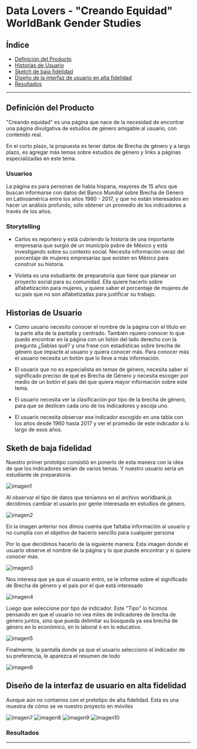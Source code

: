 # Data Lovers - "Creando Equidad" WorldBank Gender Studies

## Índice

- [Definición del Producto](#definición-del-producto)
- [Historias de Usuario](#historias-de-usuario)
- [Sketch de baja fidelidad](#sketch-de-baja-fidelidad)
- [Diseño de la interfaz de usuario en alta fidelidad](#diseño-de-la-interfaz-de-usuario-en-alta-fidelidad)
- [Resultados](#resultados)
---

## Definición del Producto

"Creando equidad" es una página que nace de la necesidad de encontrar una página divulgativa de estudios de género amigable al usuario, con contenido real. 

En el corto plazo, la propuesta es tener datos de Brecha de género y a largo plazo, es agregar más temas sobre estudios de género y links a páginas especializadas en este tema.


### Usuarios

La página es para personas de habla hispana, mayores de 15 años que buscan informarse con datos del Banco Mundial sobre Brecha de Género en Latinoamérica entre los años 1960 - 2017, y que no están interesados en hacer un análisis profundo, sólo obtener un promedio  de los indicadores a través de los años.

### Storytelling

- Carlos es reportero y está cubriendo la historia de una importante empresaria que surgió de un municipio pobre de México y está investigando sobre su contexto social. Necesita información veraz del porcentaje de mujeres empresarias que existen en México para construir su historia. 

- Violeta es una estudiante de preparatoria que tiene que planear un proyecto social para su comunidad. Ella quiere hacerlo sobre alfabetización para mujeres, y quiere saber el porcentaje de mujeres de su país que no son alfabetizadas para justificar su trabajo.

## Historias de Usuario

- Como usuario necesito conocer el nombre de la página con el título en la parte alta de la pantalla y centrado. También rquiero conocer lo que puedo encontrar en la página con un listón del lado derecho con la pregunta ¿Sabías qué? y una frase con estadísticas sobre brecha de género que impacte al usuario y quiera conocer más. Para conocer más el usuario necesita un botón que lo lleve a más información.

- El usuario que no es especialista en temas de género, necesita saber el significado preciso de qué es Brecha de Género  y necesita escoger por medio de un botón el país del que quiera mayor información sobre este tema.

- El usuario necesita ver la clasificación por tipo de la brecha de género, para que se deslicen cada uno de los indicadores y escoja uno.

- El usuario necesita observar ese indicador escogido en una tabla con los años desde 1960  hasta 2017 y ver el promedio de este indicador a lo largo de esos años.

## Sketh de baja fidelidad

Nuestro primer prototipo consistió en ponerlo de esta manera con la idea de que los indicadores serían de varios temas. Y nuestro usuario sería un estudiante de preparatoria.

![imagen1](https://github.com/jessigatma/GDL002-data-lovers/blob/master/images/sketchkar.png)

Al observar el tipo de datos que teníamos en el archivo worldbank.js decidimos cambiar el usuario por gente interesada en estudios de género. 

![imagen2](https://github.com/jessigatma/GDL002-data-lovers/blob/master/images/IMG_20190303_114858558.jpg)

En la imagen anterior nos dimos cuenta que faltaba información al usuario y no cumplía con el objetivo de hacerlo sencillo para cualquier persona

Por lo que decidimos hacerlo de la siguiente manera:
Esta imagen donde el usuario observe el nombre de la página y lo que puede encontrar y si quiere conocer más.

![imagen3](https://github.com/jessigatma/GDL002-data-lovers/blob/master/images/IMG_20190303_114921160.jpg)

Nos interesa que ya que el usuario entró, se le informe sobre el significado de Brecha de género y el país por el que está interesado

![imagen4](https://github.com/jessigatma/GDL002-data-lovers/blob/master/images/IMG_20190303_114926726.jpg)

Luego que seleccione por tipo de indicador. Este "Tipo" lo hicimos pensando en que el usuario no vea miles de indicadores de brecha de género juntos, sino que pueda delimitar su búsqueda ya sea brecha de género en lo económico, en lo laboral ó en lo educativo.

![imagen5](https://github.com/jessigatma/GDL002-data-lovers/blob/master/images/IMG_20190303_114930359.jpg)

Finalmente, la pantalla donde ya que el usuario seleccionó el indicador de su preferencia, le aparezca el resumen de todo


![imagen6](https://github.com/jessigatma/GDL002-data-lovers/blob/master/images/IMG_20190303_114934895.jpg)


## Diseño de la interfaz de usuario en alta fidelidad

Aunque aún no contamos con el prototipo de alta fidelidad. Esta es una muestra de cómo se ve nuestro proyecto en móviles

![imagen7](https://github.com/jessigatma/GDL002-data-lovers/blob/master/images/Screenshot_20190303-181449-01.jpg)
![imagen8](https://github.com/jessigatma/GDL002-data-lovers/blob/master/images/Screenshot_20190303-181454-01.jpg)
![imagen9](https://github.com/jessigatma/GDL002-data-lovers/blob/master/images/Screenshot_20190303-181503-01.jpg)
![imagen10](https://github.com/jessigatma/GDL002-data-lovers/blob/master/images/Screenshot_20190303-181508-01.jpg)

### Resultados


-----------------------------------------------------------------
